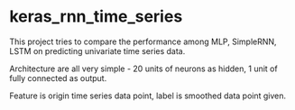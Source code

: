 # keras_rnn_time_series

This project tries to compare the performance among MLP, SimpleRNN, LSTM on predicting univariate time series data.

Architecture are all very simple - 20 units of neurons as hidden, 1 unit of fully connected as output.

Feature is origin time series data point, label is smoothed data point given.